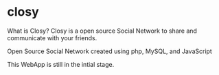 # closy

What is Closy?
Closy is a open source Social Network to share and communicate with your friends.

Open Source Social Network created using php, MySQL, and JavaScript

This WebApp is still in the intial stage.
